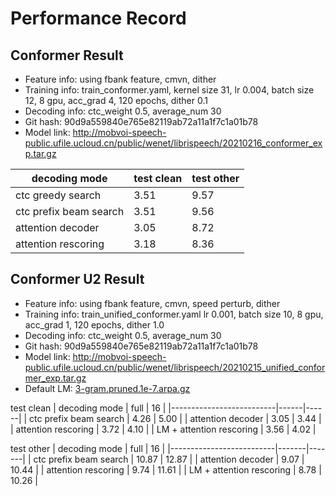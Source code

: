 # Performance Record

## Conformer Result

* Feature info: using fbank feature, cmvn, dither
* Training info: train_conformer.yaml, kernel size 31, lr 0.004, batch size 12, 8 gpu, acc_grad 4, 120 epochs, dither 0.1
* Decoding info: ctc_weight 0.5, average_num 30
* Git hash: 90d9a559840e765e82119ab72a11a1f7c1a01b78
* Model link: http://mobvoi-speech-public.ufile.ucloud.cn/public/wenet/librispeech/20210216_conformer_exp.tar.gz

| decoding mode            | test clean | test other |
|--------------------------|------------|------------|
| ctc greedy search        | 3.51       | 9.57       |
| ctc prefix beam search   | 3.51       | 9.56       |
| attention decoder        | 3.05       | 8.72       |
| attention rescoring      | 3.18       | 8.36       |


## Conformer U2 Result

* Feature info: using fbank feature, cmvn, speed perturb, dither
* Training info: train_unified_conformer.yaml lr 0.001, batch size 10, 8 gpu, acc_grad 1, 120 epochs, dither 1.0
* Decoding info: ctc_weight 0.5, average_num 30
* Git hash: 90d9a559840e765e82119ab72a11a1f7c1a01b78
* Model link: http://mobvoi-speech-public.ufile.ucloud.cn/public/wenet/librispeech/20210215_unified_conformer_exp.tar.gz
* Default LM: [3-gram.pruned.1e-7.arpa.gz](http://www.openslr.org/resources/11/3-gram.pruned.1e-7.arpa.gz)

test clean
| decoding mode            | full | 16   |
|--------------------------|------|------|
| ctc prefix beam search   | 4.26 | 5.00 |
| attention decoder        | 3.05 | 3.44 |
| attention rescoring      | 3.72 | 4.10 |
| LM + attention rescoring | 3.56 | 4.02 |

test other
| decoding mode            | full  | 16    |
|--------------------------|-------|-------|
| ctc prefix beam search   | 10.87 | 12.87 |
| attention decoder        | 9.07  | 10.44 |
| attention rescoring      | 9.74  | 11.61 |
| LM + attention rescoring | 8.78  | 10.26 |

